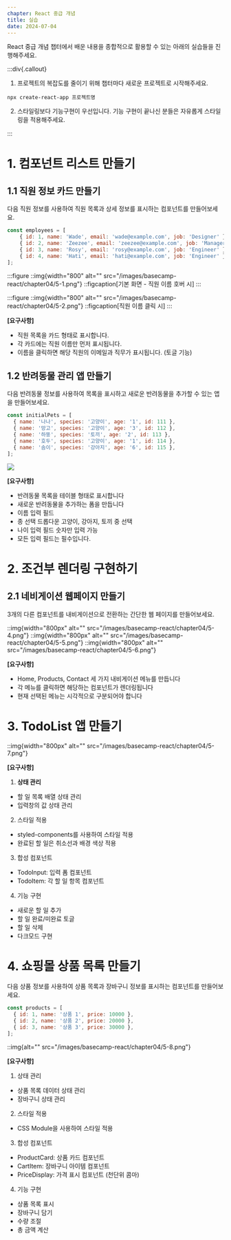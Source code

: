 ```yaml
---
chapter: React 중급 개념
title: 실습
date: 2024-07-04
---
```


React 중급 개념 챕터에서 배운 내용을 종합적으로 활용할 수 있는 아래의 실습들을 진행해주세요.

:::div{.callout}

1. 프로젝트의 복잡도를 줄이기 위해 챕터마다 새로운 프로젝트로 시작해주세요.

`npx create-react-app 프로젝트명`

2. 스타일링보다 기능구현이 우선입니다. 기능 구현이 끝나신 분들은 자유롭게 스타일링을 적용해주세요.

:::

# 1. 컴포넌트 리스트 만들기

## 1.1 직원 정보 카드 만들기

다음 직원 정보를 사용하여 직원 목록과 상세 정보를 표시하는 컴포넌트를 만들어보세요.

```jsx
const employees = [
    { id: 1, name: 'Wade', email: 'wade@example.com', job: 'Designer' },
    { id: 2, name: 'Zeezee', email: 'zeezee@example.com', job: 'Manager' },
    { id: 3, name: 'Rosy', email: 'rosy@example.com', job: 'Engineer' }
    { id: 4, name: 'Hati', email: 'hati@example.com', job: 'Engineer' }
];
```

:::figure
::img{width="800" alt="" src="/images/basecamp-react/chapter04/5-1.png"}
::figcaption[기본 화면 - 직원 이름 호버 시]
:::

:::figure
::img{width="800" alt="" src="/images/basecamp-react/chapter04/5-2.png"}
::figcaption[직원 이름 클릭 시]
:::

**[요구사항]**

- 직원 목록을 카드 형태로 표시합니다.
- 각 카드에는 직원 이름만 먼저 표시됩니다.
- 이름을 클릭하면 해당 직원의 이메일과 직무가 표시됩니다. (토글 기능)

## 1.2 반려동물 관리 앱 만들기

다음 반려동물 정보를 사용하여 목록을 표시하고 새로운 반려동물을 추가할 수 있는 앱을 만들어보세요.

```jsx
const initialPets = [
  { name: '나나', species: '고양이', age: '1', id: 111 },
  { name: '망고', species: '고양이', age: '3', id: 112 },
  { name: '하뚱', species: '토끼', age: '2', id: 113 },
  { name: '호두', species: '고양이', age: '1', id: 114 },
  { name: '솜이', species: '강아지', age: '6', id: 115 },
];
```

![](/images/basecamp-react/chapter04/5-3.png)

**[요구사항]**

- 반려동물 목록을 테이블 형태로 표시합니다
- 새로운 반려동물을 추가하는 폼을 만듭니다
- 이름 입력 필드
- 종 선택 드롭다운 고양이, 강아지, 토끼 중 선택
- 나이 입력 필드 숫자만 입력 가능
- 모든 입력 필드는 필수입니다.

# 2. 조건부 렌더링 구현하기

## 2.1 네비게이션 웹페이지 만들기

3개의 다른 컴포넌트를 내비게이션으로 전환하는 간단한 웹 페이지를 만들어보세요.

::img{width="800px" alt="" src="/images/basecamp-react/chapter04/5-4.png"}
::img{width="800px" alt="" src="/images/basecamp-react/chapter04/5-5.png"}
::img{width="800px" alt="" src="/images/basecamp-react/chapter04/5-6.png"}

**[요구사항]**

- Home, Products, Contact 세 가지 내비게이션 메뉴를 만듭니다
- 각 메뉴를 클릭하면 해당하는 컴포넌트가 렌더링됩니다
- 현재 선택된 메뉴는 시각적으로 구분되어야 합니다

# 3. TodoList 앱 만들기

::img{width="800px" alt="" src="/images/basecamp-react/chapter04/5-7.png"}

**[요구사항]**

1. **상태 관리**

- 할 일 목록 배열 상태 관리
- 입력창의 값 상태 관리

2. 스타일 적용

- styled-components를 사용하여 스타일 적용
- 완료된 할 일은 취소선과 배경 색상 적용

3. 합성 컴포넌트

- TodoInput: 입력 폼 컴포넌트
- TodoItem: 각 할 일 항목 컴포넌트

4. 기능 구현

- 새로운 할 일 추가
- 할 일 완료/미완료 토글
- 할 일 삭제
- 다크모드 구현

# 4. 쇼핑몰 상품 목록 만들기

다음 상품 정보를 사용하여 상품 목록과 장바구니 정보를 표시하는 컴포넌트를 만들어보세요.

```jsx
const products = [
  { id: 1, name: '상품 1', price: 10000 },
  { id: 2, name: '상품 2', price: 20000 },
  { id: 3, name: '상품 3', price: 30000 },
];
```

::img{alt="" src="/images/basecamp-react/chapter04/5-8.png"}

**[요구사항]**

1. 상태 관리

- 상품 목록 데이터 상태 관리
- 장바구니 상태 관리

2. 스타일 적용

- CSS Module을 사용하여 스타일 적용

3. 합성 컴포넌트

- ProductCard: 상품 카드 컴포넌트
- CartItem: 장바구니 아이템 컴포넌트
- PriceDisplay: 가격 표시 컴포넌트 (천단위 콤마)

4. 기능 구현

- 상품 목록 표시
- 장바구니 담기
- 수량 조절
- 총 금액 계산
